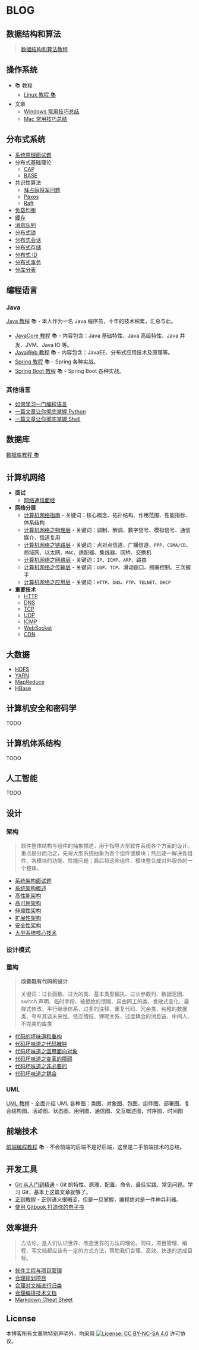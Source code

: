 # BLOG

## 数据结构和算法

> [数据结构和算法教程](https://dunwu.github.io/algorithm-tutorial/)

## 操作系统

- 📚 教程
  - [Linux 教程 📚](https://dunwu.github.io/linux-tutorial/)
- 文章
  - [Windows 常用技巧总结](source/_posts/os/windows.md)
  - [Mac 常用技巧总结](source/_posts/os/mac.md)

## 分布式系统

- [系统原理面试题](source/_posts/distributed/system-theory-interview.md)
- 分布式基础理论
  - [CAP](source/_posts/distributed/cap-and-base.md#一cap)
  - [BASE](source/_posts/distributed/cap-and-base.md#二base)
- 共识性算法
  - [拜占庭将军问题](source/_posts/distributed/byzantine.md)
  - [Paxos](source/_posts/distributed/paxos.md)
  - [Raft](source/_posts/distributed/raft.md)
- [负载均衡](source/_posts/distributed/load-balance-theory.md)
- [缓存](source/_posts/distributed/cache-theory.md)
- [消息队列](source/_posts/distributed/mq-theory.md)
- [分布式锁](source/_posts/distributed/distributed-lock-theory.md)
- [分布式会话](source/_posts/distributed/distributed-session-theory.md)
- [分布式存储](source/_posts/distributed/distributed-storage-theory.md)
- [分布式 ID](source/_posts/distributed/distributed-id-theory.md)
- [分布式事务](source/_posts/distributed/distributed-transaction-theory.md)
- [分库分表](source/_posts/distributed/sharding-theory.md)

## 编程语言

### Java

[Java 教程](https://turnon.gitee.io/java-tutorial/) 📚 - 本人作为一名 Java 程序员，十年的技术积累，汇总与此。

- [JavaCore 教程](https://dunwu.github.io/javacore/) 📚 - 内容包含：Java 基础特性、Java 高级特性、Java 并发、JVM、Java IO 等。
- [JavaWeb 教程](https://dunwu.github.io/javaweb/) 📚 - 内容包含：JavaEE、分布式应用技术及原理等。
- [Spring 教程](https://dunwu.github.io/spring-tutorial/) 📚 - Spring 各种实战。
- [Spring Boot 教程](https://dunwu.github.io/spring-boot-tutorial/) 📚 - Spring Boot 各种实战。

### 其他语言

- [如何学习一门编程语言](source/_posts/coding/programming-guide.md)
- [一篇文章让你彻底掌握 Python](source/_posts/coding/python.md)
- [一篇文章让你彻底掌握 Shell](source/_posts/coding/shell.md)

## 数据库

[数据库教程 📚](https://dunwu.github.io/db-tutorial/)

## 计算机网络

- **面试**
  - [网络通信面经](source/_posts/network/network-interview.md)
- **网络分层**
  - [计算机网络指南](source/_posts/network/network-guide.md) - 关键词：核心概念、拓扑结构、作用范围、性能指标、体系结构
  - [计算机网络之物理层](source/_posts/network/network-physical.md) - 关键词：调制、解调、数字信号、模拟信号、通信媒介、信道复用
  - [计算机网络之链路层](source/_posts/network/network-data-link.md) - 关键词：点对点信道、广播信道、`PPP`、`CSMA/CD`、局域网、以太网、`MAC`、适配器、集线器、网桥、交换机
  - [计算机网络之网络层](source/_posts/network/network-network.md) - 关键词：`IP`、`ICMP`、`ARP`、路由
  - [计算机网络之传输层](source/_posts/network/network-transport.md) - 关键词：`UDP`、`TCP`、滑动窗口、拥塞控制、三次握手
  - [计算机网络之应用层](source/_posts/network/network-application.md) - 关键词：`HTTP`、`DNS`、`FTP`、`TELNET`、`DHCP`
- **重要技术**
  - [HTTP](source/_posts/network/http.md)
  - [DNS](source/_posts/network/dns.md)
  - [TCP](source/_posts/network/tcp.md)
  - [UDP](source/_posts/network/udp.md)
  - [ICMP](source/_posts/network/icmp.md)
  - [WebSocket](source/_posts/network/websocket.md)
  - [CDN](source/_posts/network/cdn.md)

## 大数据

- [HDFS](source/_posts/bigdata/HDFS.md)
- [YARN](source/_posts/bigdata/YARN.md)
- [MapReduce](source/_posts/bigdata/MapReduce.md)
- [HBase](source/_posts/bigdata/hbase)

## 计算机安全和密码学

TODO

## 计算机体系结构

TODO

## 人工智能

TODO

## 设计

### 架构

> 软件整体结构与组件的抽象描述，用于指导大型软件系统各个方面的设计。重点是分而治之，先将大型系统抽象为各个组件或模块；然后逐一解决各组件、各模块的功能、性能问题；最后将这些组件、模块整合成对外服务的一个整体。

- [系统架构面试题](source/_posts/design/architecture/system-architecture-interview.md)
- [系统架构概述](source/_posts/design/architecture/system-architecture-overview.md)
- [高性能架构](source/_posts/design/architecture/high-performance-architecture.md)
- [高可用架构](source/_posts/design/architecture/high-availability-architecture.md)
- [伸缩性架构](source/_posts/design/architecture/scalable-architecture.md)
- [扩展性架构](source/_posts/design/architecture/extensible-architecture.md)
- [安全性架构](source/_posts/design/architecture/security-architecture.md)
- [大型系统核心技术](source/_posts/design/architecture/system-core-technologies.md)

### 设计模式

### 重构

> **改善既有代码的设计**
>
> 关键词：过长函数、过大的类、基本类型偏执、过长参数列、数据泥团、switch 声明、临时字段、被拒绝的馈赠、异曲同工的类、发散式变化、霰弹式修改、平行继承体系、过多的注释、重复代码、冗余类、纯稚的数据类、夸夸其谈未来性、依恋情结、狎昵关系、过度耦合的消息链、中间人、不完美的库类

- [代码的坏味道和重构](source/_posts/design/refactor/代码的坏味道和重构.md)
- [代码坏味道之代码臃肿](source/_posts/design/refactor/代码坏味道之代码臃肿.md)
- [代码坏味道之滥用面向对象](source/_posts/design/refactor/代码坏味道之滥用面向对象.md)
- [代码坏味道之变革的障碍](source/_posts/design/refactor/代码坏味道之变革的障碍.md)
- [代码坏味道之非必要的](source/_posts/design/refactor/代码坏味道之非必要的.md)
- [代码坏味道之耦合](source/_posts/design/refactor/代码坏味道之耦合.md)

### UML

[UML 教程](source/_posts/tools/uml.md) - 全面介绍 UML 各种图：类图、对象图、包图、组件图、部署图、复合结构图、活动图、状态图、用例图、通信图、交互概述图、时序图、时间图

## 前端技术

[前端编程教程](https://dunwu.github.io/frontend-tutorial/) 📚 - 不会前端的后端不是好后端，这里是二手前端技术的总结。

## 开发工具

- [Git 从入门到精通](source/_posts/tools/git.md) - Git 的特性、原理、配置、命令、最佳实践、常见问题。学习 Git，基本上这篇文章就够了。
- [正则教程](source/_posts/tools/regex.md) - 正则语义很晦涩，但是一旦掌握，编程绝对是一件神兵利器。
- [使用 Gitbook 打造你的电子书](https://dunwu.gitbooks.io/gitbook-notes/)

## 效率提升

> 方法论，是人们认识世界、改造世界的方法的理论。同样，项目管理、编程、写文档都应该有一定的方式方法，帮助我们合理、高效、快速的达成目标。

- [软件工程与项目管理](source/_posts/efficiency/software-engineering.md)
- [合理规划项目](source/_posts/efficiency/style/project-style.md)
- [合理对文档进行归类](source/_posts/efficiency/style/dir-style.md)
- [合理编排技术文档](source/_posts/efficiency/style/doc-style.md)
- [Markdown Cheat Sheet](source/_posts/efficiency/style/markdown-cheatsheet.md)

## License

本博客所有文章除特别声明外，均采用 [![License: CC BY-NC-SA 4.0](https://licensebuttons.net/l/by-nc-sa/4.0/80x15.png)](https://creativecommons.org/licenses/by-nc-sa/4.0/) 许可协议。
